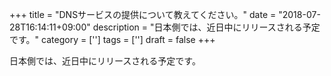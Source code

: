 +++
title = "DNSサービスの提供について教えてください。"
date = "2018-07-28T16:14:11+09:00"
description = "日本側では、近日中にリリースされる予定です。"
category = ['']
tags = ['']
draft = false
+++

日本側では、近日中にリリースされる予定です。
